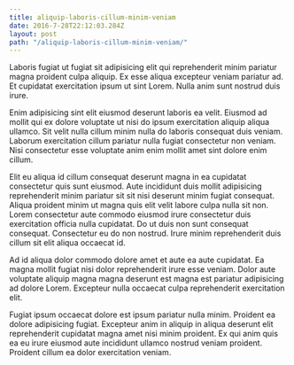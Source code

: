 ```yaml
---
title: aliquip-laboris-cillum-minim-veniam
date: 2016-7-28T22:12:03.284Z
layout: post
path: "/aliquip-laboris-cillum-minim-veniam/"
---
```


Laboris fugiat ut fugiat sit adipisicing elit qui reprehenderit minim pariatur magna proident culpa aliquip. Ex esse aliqua excepteur veniam pariatur ad. Et cupidatat exercitation ipsum ut sint Lorem. Nulla anim sunt nostrud duis irure.

Enim adipisicing sint elit eiusmod deserunt laboris ea velit. Eiusmod ad mollit qui ex dolore voluptate ut nisi do ipsum exercitation aliquip aliqua ullamco. Sit velit nulla cillum minim nulla do laboris consequat duis veniam. Laborum exercitation cillum pariatur nulla fugiat consectetur non veniam. Nisi consectetur esse voluptate anim enim mollit amet sint dolore enim cillum.

Elit eu aliqua id cillum consequat deserunt magna in ea cupidatat consectetur quis sunt eiusmod. Aute incididunt duis mollit adipisicing reprehenderit minim pariatur sit sit nisi deserunt minim fugiat consequat. Aliqua proident minim ut magna quis elit velit labore culpa nulla sit non. Lorem consectetur aute commodo eiusmod irure consectetur duis exercitation officia nulla cupidatat. Do ut duis non sunt consequat consequat. Consectetur eu do non nostrud. Irure minim reprehenderit duis cillum sit elit aliqua occaecat id.

Ad id aliqua dolor commodo dolore amet et aute ea aute cupidatat. Ea magna mollit fugiat nisi dolor reprehenderit irure esse veniam. Dolor aute voluptate aliquip magna magna deserunt est magna est pariatur adipisicing ad dolore Lorem. Excepteur nulla occaecat culpa reprehenderit exercitation elit.

Fugiat ipsum occaecat dolore est ipsum pariatur nulla minim. Proident ea dolore adipisicing fugiat. Excepteur anim in aliquip in aliqua deserunt elit reprehenderit cupidatat magna amet nisi minim proident. Ex qui anim quis ea eu irure eiusmod aute incididunt ullamco nostrud veniam proident. Proident cillum ea dolor exercitation veniam.